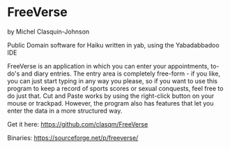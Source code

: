 # FreeVerse

by Michel Clasquin-Johnson

Public Domain software for Haiku written in yab, using the Yabadabbadoo IDE

FreeVerse is an application in which you can enter your appointments, to-do's and diary entries. The entry area is completely free-form - if you like, you can just start typing in any way you please, so if you want to use this program to keep a record of sports scores or sexual conquests, feel free to do just that. Cut and Paste works by using the right-click button on your mouse or trackpad. However, the program also has features that let you enter the data in a more structured way.

Get it here: https://github.com/clasqm/FreeVerse

Binaries: https://sourceforge.net/p/freeverse/
